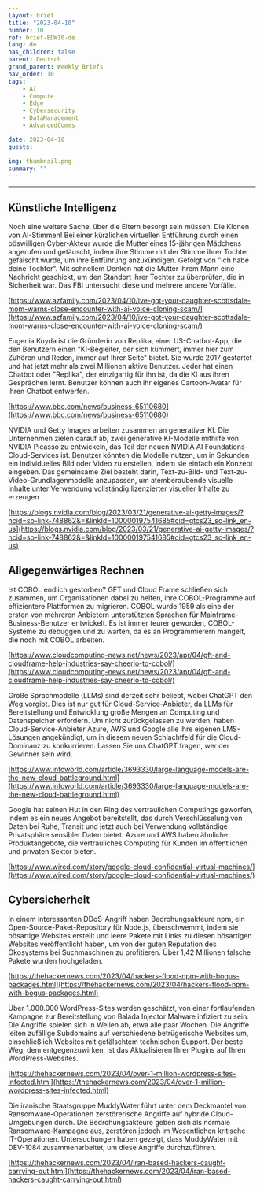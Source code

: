 ```yaml
---
layout: brief
title: "2023-04-10"
number: 10
ref: brief-EDW10-de
lang: de
has_children: false
parent: Deutsch
grand_parent: Weekly Briefs
nav_order: 10
tags:
    - AI
    - Compute
    - Edge
    - Cybersecurity
    - DataManagement
    - AdvancedComms

date: 2023-04-10
guests:

img: thumbnail.png
summary: ""
---
```




---

## Künstliche Intelligenz

Noch eine weitere Sache, über die Eltern besorgt sein müssen: Die Klonen von AI-Stimmen! Bei einer kürzlichen virtuellen Entführung durch einen böswilligen Cyber-Akteur wurde die Mutter eines 15-jährigen Mädchens angerufen und getäuscht, indem ihre Stimme mit der Stimme ihrer Tochter gefälscht wurde, um ihre Entführung anzukündigen. Gefolgt von "Ich habe deine Tochter". Mit schnellem Denken hat die Mutter ihrem Mann eine Nachricht geschickt, um den Standort ihrer Tochter zu überprüfen, die in Sicherheit war. Das FBI untersucht diese und mehrere andere Vorfälle.

[https://www.azfamily.com/2023/04/10/ive-got-your-daughter-scottsdale-mom-warns-close-encounter-with-ai-voice-cloning-scam/](https://www.azfamily.com/2023/04/10/ive-got-your-daughter-scottsdale-mom-warns-close-encounter-with-ai-voice-cloning-scam/)

Eugenia Kuyda ist die Gründerin von Replika, einer US-Chatbot-App, die den Benutzern einen "KI-Begleiter, der sich kümmert, immer hier zum Zuhören und Reden, immer auf Ihrer Seite" bietet. Sie wurde 2017 gestartet und hat jetzt mehr als zwei Millionen aktive Benutzer. Jeder hat einen Chatbot oder "Replika", der einzigartig für ihn ist, da die KI aus ihren Gesprächen lernt. Benutzer können auch ihr eigenes Cartoon-Avatar für ihren Chatbot entwerfen.

[https://www.bbc.com/news/business-65110680](https://www.bbc.com/news/business-65110680)

NVIDIA und Getty Images arbeiten zusammen an generativer KI. Die Unternehmen zielen darauf ab, zwei generative KI-Modelle mithilfe von NVIDIA Picasso zu entwickeln, das Teil der neuen NVIDIA AI Foundations-Cloud-Services ist. Benutzer könnten die Modelle nutzen, um in Sekunden ein individuelles Bild oder Video zu erstellen, indem sie einfach ein Konzept eingeben. Das gemeinsame Ziel besteht darin, Text-zu-Bild- und Text-zu-Video-Grundlagenmodelle anzupassen, um atemberaubende visuelle Inhalte unter Verwendung vollständig lizenzierter visueller Inhalte zu erzeugen.

[https://blogs.nvidia.com/blog/2023/03/21/generative-ai-getty-images/?ncid=so-link-748862&=&linkId=100000197541685#cid=gtcs23_so-link_en-us](https://blogs.nvidia.com/blog/2023/03/21/generative-ai-getty-images/?ncid=so-link-748862&=&linkId=100000197541685#cid=gtcs23_so-link_en-us)

## Allgegenwärtiges Rechnen

Ist COBOL endlich gestorben? GFT und Cloud Frame schließen sich zusammen, um Organisationen dabei zu helfen, ihre COBOL-Programme auf effizientere Plattformen zu migrieren. COBOL wurde 1959 als eine der ersten von mehreren Anbietern unterstützten Sprachen für Mainframe-Business-Benutzer entwickelt. Es ist immer teurer geworden, COBOL-Systeme zu debuggen und zu warten, da es an Programmierern mangelt, die noch mit COBOL arbeiten.

[https://www.cloudcomputing-news.net/news/2023/apr/04/gft-and-cloudframe-help-industries-say-cheerio-to-cobol/](https://www.cloudcomputing-news.net/news/2023/apr/04/gft-and-cloudframe-help-industries-say-cheerio-to-cobol/)

Große Sprachmodelle (LLMs) sind derzeit sehr beliebt, wobei ChatGPT den Weg vorgibt. Dies ist nur gut für Cloud-Service-Anbieter, da LLMs für Bereitstellung und Entwicklung große Mengen an Computing und Datenspeicher erfordern. Um nicht zurückgelassen zu werden, haben Cloud-Service-Anbieter Azure, AWS und Google alle ihre eigenen LMS-Lösungen angekündigt, um in diesem neuen Schlachtfeld für die Cloud-Dominanz zu konkurrieren. Lassen Sie uns ChatGPT fragen, wer der Gewinner sein wird.

[https://www.infoworld.com/article/3693330/large-language-models-are-the-new-cloud-battleground.html](https://www.infoworld.com/article/3693330/large-language-models-are-the-new-cloud-battleground.html)

Google hat seinen Hut in den Ring des vertraulichen Computings geworfen, indem es ein neues Angebot bereitstellt, das durch Verschlüsselung von Daten bei Ruhe, Transit und jetzt auch bei Verwendung vollständige Privatsphäre sensibler Daten bietet. Azure und AWS haben ähnliche Produktangebote, die vertrauliches Computing für Kunden im öffentlichen und privaten Sektor bieten.

[https://www.wired.com/story/google-cloud-confidential-virtual-machines/](https://www.wired.com/story/google-cloud-confidential-virtual-machines/)

## Cybersicherheit

In einem interessanten DDoS-Angriff haben Bedrohungsakteure npm, ein Open-Source-Paket-Repository für Node.js, überschwemmt, indem sie bösartige Websites erstellt und leere Pakete mit Links zu diesen bösartigen Websites veröffentlicht haben, um von der guten Reputation des Ökosystems bei Suchmaschinen zu profitieren. Über 1,42 Millionen falsche Pakete wurden hochgeladen.

[https://thehackernews.com/2023/04/hackers-flood-npm-with-bogus-packages.html](https://thehackernews.com/2023/04/hackers-flood-npm-with-bogus-packages.html)

Über 1.000.000 WordPress-Sites werden geschätzt, von einer fortlaufenden Kampagne zur Bereitstellung von Balada Injector Malware infiziert zu sein. Die Angriffe spielen sich in Wellen ab, etwa alle paar Wochen. Die Angriffe leiten zufällige Subdomains auf verschiedene betrügerische Websites um, einschließlich Websites mit gefälschtem technischen Support. Der beste Weg, dem entgegenzuwirken, ist das Aktualisieren Ihrer Plugins auf Ihren WordPress-Websites.

[https://thehackernews.com/2023/04/over-1-million-wordpress-sites-infected.html](https://thehackernews.com/2023/04/over-1-million-wordpress-sites-infected.html)

Die iranische Staatsgruppe MuddyWater führt unter dem Deckmantel von Ransomware-Operationen zerstörerische Angriffe auf hybride Cloud-Umgebungen durch. Die Bedrohungsakteure geben sich als normale Ransomware-Kampagne aus, zerstören jedoch im Wesentlichen kritische IT-Operationen. Untersuchungen haben gezeigt, dass MuddyWater mit DEV-1084 zusammenarbeitet, um diese Angriffe durchzuführen.

[https://thehackernews.com/2023/04/iran-based-hackers-caught-carrying-out.html](https://thehackernews.com/2023/04/iran-based-hackers-caught-carrying-out.html)



